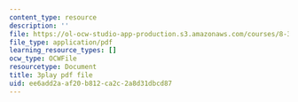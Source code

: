 ```yaml
---
content_type: resource
description: ''
file: https://ol-ocw-studio-app-production.s3.amazonaws.com/courses/8-333-statistical-mechanics-i-statistical-mechanics-of-particles-fall-2013/ee6add2aaf20b812ca2c2a8d31dbcd87_w_I0AkvbWFc.pdf
file_type: application/pdf
learning_resource_types: []
ocw_type: OCWFile
resourcetype: Document
title: 3play pdf file
uid: ee6add2a-af20-b812-ca2c-2a8d31dbcd87
---
```


